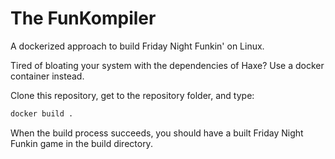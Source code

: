 # The FunKompiler

A dockerized approach to build Friday Night Funkin' on Linux.

Tired of bloating your system with the dependencies of Haxe? Use a docker container instead.

Clone this repository, get to the repository folder, and type:

```bash
docker build .
```

When the build process succeeds, you should have a built Friday Night Funkin game in the build directory.